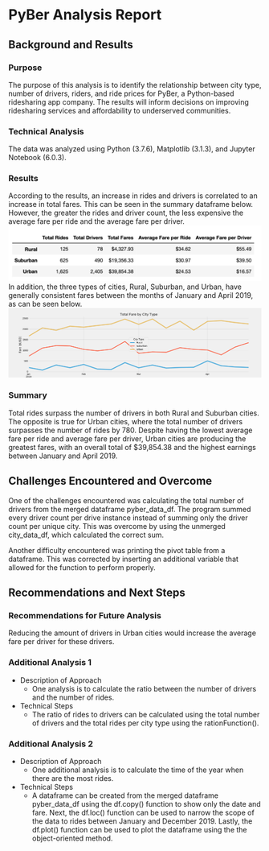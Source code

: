 # PyBer Analysis Report

## Background and Results

### Purpose
The purpose of this analysis is to identify the relationship between city type, number of drivers, riders, and ride prices for PyBer, a Python-based ridesharing app company. The results will inform decisions on improving ridesharing services and affordability to underserved communities.

### Technical Analysis
The data was analyzed using Python (3.7.6), Matplotlib (3.1.3), and Jupyter Notebook (6.0.3).

### Results
According to the results, an increase in rides and drivers is correlated to an increase in total fares. This can be seen in the summary dataframe below. However, the greater the rides and driver count, the less expensive the average fare per ride and the average fare per driver.
![Summary dataframe](analysis/SummaryDataFrame.png)
In addition, the three types of cities, Rural, Suburban, and Urban, have generally consistent fares between the months of January and April 2019, as can be seen below.
![Fig8: Total Fare by City Type](analysis/Fig8.png)

### Summary
Total rides surpass the number of drivers in both Rural and Suburban cities. The opposite is true for Urban cities, where the total number of drivers surpasses the number of rides by 780. Despite having the lowest average fare per ride and average fare per driver, Urban cities are producing the greatest fares, with an overall total of $39,854.38 and the highest earnings between January and April 2019.

## Challenges Encountered and Overcome
One of the challenges encountered was calculating the total number of drivers from the merged dataframe pyber_data_df. The program summed every driver count per drive instance instead of summing only the driver count per unique city. This was overcome by using the unmerged city_data_df, which calculated the correct sum.

Another difficulty encountered was printing the pivot table from a dataframe. This was corrected by inserting an additional variable that allowed for the function to perform properly.

## Recommendations and Next Steps

### Recommendations for Future Analysis
Reducing the amount of drivers in Urban cities would increase the average fare per driver for these drivers.
### Additional Analysis 1

* Description of Approach
    - One  analysis is to calculate the ratio between the number of drivers and the number of rides.
* Technical Steps
    - The ratio of rides to drivers can be calculated using the total number of drivers and the total rides per city type using the rationFunction().

### Additional Analysis 2

* Description of Approach
    - One additional analysis is to calculate the time of the year when there are the most rides.
* Technical Steps
    - A dataframe can be created from the merged dataframe pyber_data_df using the df.copy() function to show only the date and fare. Next, the df.loc() function can be used to narrow the scope of the data to rides between January and December 2019. Lastly, the df.plot() function can be used to plot the dataframe using the the object-oriented method.

